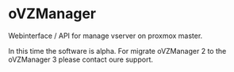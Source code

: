 # oVZManager
Webinterface / API for manage vserver on proxmox master.

In this time the software is alpha.
For migrate oVZManager 2 to the oVZManager 3 please contact oure support.

